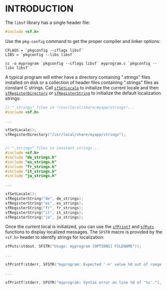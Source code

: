 INTRODUCTION
============

The `libsf` library has a single header file:

```c
#include <sf.h>
```

Use the `pkg-config` command to get the proper compiler and linker options:

```
CFLAGS = `pkgconfig --cflags libsf`
LIBS = `pkgconfig --libs libsf`

cc -o myprogram `pkgconfig --cflags libsf` myprogram.c `pkgconfig --libs libsf`
```

A typical program will either have a directory containing ".strings" files
installed on disk or a collection of header files containing ".strings" files
as constant C strings.  Call [`sfSetLocale`](@@) to initialize the current
locale and then [`sfRegisterDirectory`](@@) or [`sfRegisterString`](@@) to
initialize the default localization strings:

```c
// ".strings" files in "/usr/local/share/myapp/strings"...
#include <sf.h>

...

sfSetLocale();
sfRegisterDirectory("/usr/local/share/myapp/strings");


// ".strings" files in constant strings...
#include <sf.h>
#include "de_strings.h"
#include "es_strings.h"
#include "fr_strings.h"
#include "it_strings.h"
#include "ja_strings.h"

...

sfSetLocale();
sfRegisterString("de", de_strings);
sfRegisterString("es", es_strings);
sfRegisterString("fr", fr_strings);
sfRegisterString("it", it_strings);
sfRegisterString("ja", ja_strings);
```

Once the current local is initialized, you can use the [`sfPrintf`](@@) and
[`sfPuts`](@@) functions to display localized messages.  The `SFSTR` macro is
provided by the `<sf.h>` header to identify strings for localization:

```c
sfPuts(stdout, SFSTR("Usage: myprogram [OPTIONS] FILENAME"));

...

sfPrintf(stderr, SFSTR("myprogram: Expected '-n' value %d out of range."), n);

...

sfPrintf(stderr, SFSTR("myprogram: Syntax error on line %d of '%s'."), linenum, filename);
```
